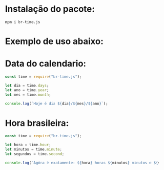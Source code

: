# Instalação do pacote:
```
npm i br-time.js
```

# Exemplo de uso abaixo:
# Data do calendario:
```js
const time = require("br-time.js");

let dia = time.days;
let ano = time.year;
let mes = time.month;

console.log(`Hoje é dia ${dia}/${mes}/${ano}`);
```

# Hora brasileira:

```js
const time = require("br-time.js");

let hora = time.hour;
let minutos = time.minute;
let segundos = time.second;

console.log(`Agóra é exatamente: ${hora} horas ${minutos} minutos e ${segundos} segundos.`);
```
